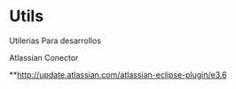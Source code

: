 # Utils
Utilerias Para desarrollos

Atlassian Conector 

**http://update.atlassian.com/atlassian-eclipse-plugin/e3.6
